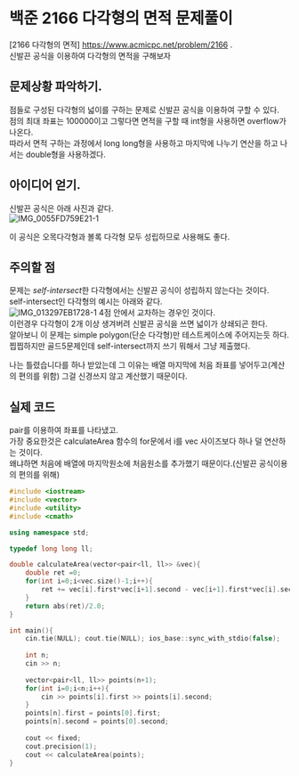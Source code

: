 백준 2166 다각형의 면적 문제풀이
======================================

[2166 다각형의 면적] <https://www.acmicpc.net/problem/2166> .     
신발끈 공식을 이용하여 다각형의 면적을 구해보자

## 문제상황 파악하기.  
점들로 구성된 다각형의 넓이를 구하는 문제로 신발끈 공식을 이용하여 구할 수 있다.   
점의 최대 좌표는 100000이고 그렇다면 면적을 구할 때 int형을 사용하면 overflow가 나온다.   
따라서 면적 구하는 과정에서 long long형을 사용하고 마지막에 나누기 연산을 하고 나서는 double형을 사용하겠다.   

## 아이디어 얻기.  
신발끈 공식은 아래 사진과 같다.  
![IMG_0055FD759E21-1](https://user-images.githubusercontent.com/87902719/164871993-b53a563a-0de1-4e95-9d6d-43dd9cc94760.jpeg)

이 공식은 오목다각형과 볼록 다각형 모두 성립하므로 사용해도 좋다.  


## 주의할 점
문제는 *self-intersect*한 다각형에서는 신발끈 공식이 성립하지 않는다는 것이다.    
self-intersect인 다각형의 예시는 아래와 같다.  
![IMG_013297EB1728-1](https://user-images.githubusercontent.com/87902719/164872570-e5bd3d96-3396-4295-b17c-80a0b35e3b99.jpeg)
4점 안에서 교차하는 경우인 것이다.  
이런경우 다각형이 2개 이상 생겨버려 신발끈 공식을 쓰면 넓이가 상쇄되곤 한다.    
알아보니 이 문제는 simple polygon(단순 다각형)만 테스트케이스에 주어지는듯 하다.   
찝찝하지만 골드5문제인데 self-intersect까지 쓰기 뭐해서 그냥 제출했다.   

나는 틀렸습니다를 하나 받았는데 그 이유는 배열 마지막에 처음 좌표를 넣어두고(계산의 편의를 위함) 그걸 신경쓰지 않고 계산했기 때문이다.   

## 실제 코드
pair를 이용하여 좌표를 나타냈고.  
가장 중요한것은 calculateArea 함수의 for문에서 i를 vec 사이즈보다 하나 덜 연산하는 것이다.  
왜냐하면 처음에 배열에 마지막원소에 처음원소를 추가했기 때문이다.(신발끈 공식이용의 편의를 위해)
```cpp
#include <iostream>
#include <vector>
#include <utility>
#include <cmath>

using namespace std;

typedef long long ll;

double calculateArea(vector<pair<ll, ll>> &vec){
    double ret =0;
    for(int i=0;i<vec.size()-1;i++){
        ret += vec[i].first*vec[i+1].second - vec[i+1].first*vec[i].second;
    }
    return abs(ret)/2.0;
}

int main(){
    cin.tie(NULL); cout.tie(NULL); ios_base::sync_with_stdio(false);
    
    int n;
    cin >> n;
    
    vector<pair<ll, ll>> points(n+1);
    for(int i=0;i<n;i++){
        cin >> points[i].first >> points[i].second;
    }
    points[n].first = points[0].first;
    points[n].second = points[0].second;
    
    cout << fixed;
    cout.precision(1);
    cout << calculateArea(points);
}

```
